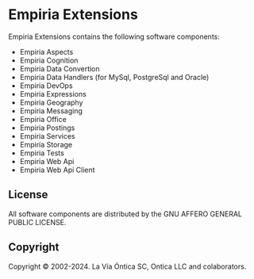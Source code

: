 ﻿# Empiria Extensions

Empiria Extensions contains the following software components:

  - Empiria Aspects
  - Empiria Cognition
  - Empiria Data Convertion
  - Empiria Data Handlers (for MySql, PostgreSql and Oracle)
  - Empiria DevOps
  - Empiria Expressions
  - Empiria Geography
  - Empiria Messaging
  - Empiria Office
  - Empiria Postings
  - Empiria Services
  - Empiria Storage
  - Empiria Tests
  - Empiria Web Api
  - Empiria Web Api Client

## License

All software components are distributed by the GNU AFFERO GENERAL PUBLIC LICENSE.

## Copyright

Copyright © 2002-2024. La Vía Óntica SC, Ontica LLC and colaborators.

